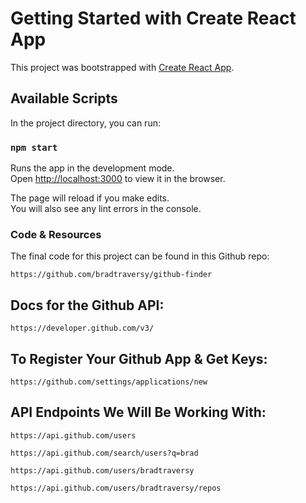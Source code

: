 # Getting Started with Create React App

This project was bootstrapped with [Create React App](https://github.com/facebook/create-react-app).

## Available Scripts

In the project directory, you can run:

### `npm start`

Runs the app in the development mode.\
Open [http://localhost:3000](http://localhost:3000) to view it in the browser.

The page will reload if you make edits.\
You will also see any lint errors in the console.

### Code & Resources

The final code for this project can be found in this Github repo:

    https://github.com/bradtraversy/github-finder


## Docs for the Github API:

    https://developer.github.com/v3/


## To Register Your Github App & Get Keys:

    https://github.com/settings/applications/new


## API Endpoints We Will Be Working With:

    https://api.github.com/users

    https://api.github.com/search/users?q=brad

    https://api.github.com/users/bradtraversy

    https://api.github.com/users/bradtraversy/repos


